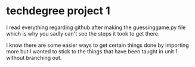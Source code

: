 # techdegree project 1

I read everything regarding github after making the guessinggame.py file which is why you sadly can't see the steps it took to get there.

I know there are some easier ways to get certain things done by importing more but I wanted to stick to the things that have been taught in unit 1 without branching out.
